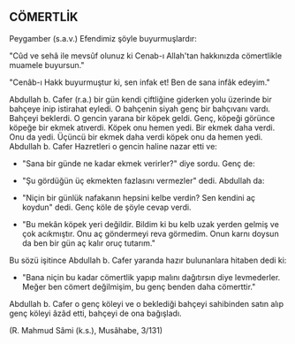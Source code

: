 ## CÖMERTLİK

Peygamber (s.a.v.) Efendimiz şöyle buyurmuşlardır:

"Cûd ve sehâ ile mevsûf olunuz ki Cenab-ı Allah'tan hakkınızda cömertlikle muamele buyursun."

"Cenâb-ı Hakk buyurmuştur ki, sen infak et! Ben de sana infâk edeyim."

Abdullah b. Cafer (r.a.) bir gün kendi çiftliğine gider­ken yolu üzerinde bir bahçeye inip istirahat eyledi. O bahçenin siyah genç bir bahçıvanı vardı. Bahçeyi bekler­di. O gencin yarana bir köpek geldi. Genç, köpeği görün­ce köpeğe bir ekmek atıverdi. Köpek onu hemen yedi. Bir ekmek daha verdi. Onu da yedi. Üçüncü bir ekmek daha verdi köpek onu da hemen yedi. Abdullah b. Cafer Hazretleri o gencin haline nazar etti ve:

- "Sana bir günde ne kadar ekmek verirler?" diye sordu. Genç de:

- "Şu gördüğün üç ekmekten fazlasını vermezler" dedi. Abdullah da:

- "Niçin bir günlük nafakanın hepsini kelbe verdin? Sen kendini aç koydun" dedi. Genç köle de şöyle cevap verdi.

- "Bu mekân köpek yeri değildir. Bildim ki bu kelb uzak yerden gelmiş ve çok acıkmıştır. Onu aç gönder­meyi reva görmedim. Onun karnı doysun da ben bir gün aç kalır oruç tutarım."

Bu sözü işitince Abdullah b. Cafer yaranda hazır bu­lunanlara hitaben dedi ki:

- "Bana niçin bu kadar cömertlik yapıp malını dağı­tırsın diye levmederler. Meğer ben cömert değilmişim, bu genç benden daha cömerttir."

Abdullah b. Cafer o genç köleyi ve o beklediği bahçe­yi sahibinden satın alıp genç köleyi âzâd etti, bahçeyi de ona bağışladı.

(R. Mahmud Sâmi (k.s.), Musâhabe, 3/131)
